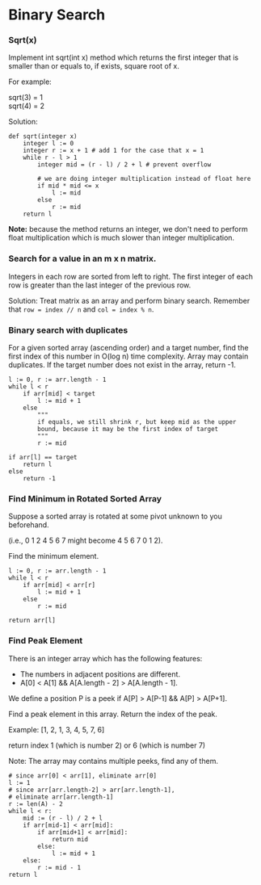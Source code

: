 # Binary Search

### Sqrt(x)
Implement int sqrt(int x) method which returns the first integer that is smaller than or equals to, if exists, square root of x.

For example: 

sqrt(3) = 1  
sqrt(4) = 2

Solution:

```
def sqrt(integer x)
    integer l := 0
    integer r := x + 1 # add 1 for the case that x = 1
    while r - l > 1
        integer mid = (r - l) / 2 + l # prevent overflow
        
        # we are doing integer multiplication instead of float here
        if mid * mid <= x
            l := mid
        else
            r := mid
    return l
```

**Note:** because the method returns an integer, we don't need to perform float multiplication which is much slower than integer multiplication.

### Search for a value in an m x n matrix.
Integers in each row are sorted from left to right.
The first integer of each row is greater than the last integer of the previous row.

Solution:
Treat matrix as an array and perform binary search. Remember that `row = index // n` and `col = index % n`.

### Binary search with duplicates
For a given sorted array (ascending order) and a target number, find the first index of this number in O(log n) time complexity. Array may contain duplicates. If the target number does not exist in the array, return -1.

```
l := 0, r := arr.length - 1
while l < r
    if arr[mid] < target
        l := mid + 1
    else
        """
        if equals, we still shrink r, but keep mid as the upper
        bound, because it may be the first index of target 
        """
        r := mid
        
if arr[l] == target
    return l
else
    return -1
```

### Find Minimum in Rotated Sorted Array
Suppose a sorted array is rotated at some pivot unknown to you beforehand.

(i.e., 0 1 2 4 5 6 7 might become 4 5 6 7 0 1 2).

Find the minimum element.

```
l := 0, r := arr.length - 1
while l < r
    if arr[mid] < arr[r]
        l := mid + 1
    else
        r := mid
        
return arr[l]
```

### Find Peak Element
There is an integer array which has the following features:
  * The numbers in adjacent positions are different.
  * A[0] < A[1] && A[A.length - 2] > A[A.length - 1].

We define a position P is a peek if A[P] > A[P-1] && A[P] > A[P+1].

Find a peak element in this array. Return the index of the peak.

Example:
[1, 2, 1, 3, 4, 5, 7, 6]

return index 1 (which is number 2)  or 6 (which is number 7)

Note: The array may contains multiple peeks, find any of them.

```
# since arr[0] < arr[1], eliminate arr[0]
l := 1
# since arr[arr.length-2] > arr[arr.length-1], 
# eliminate arr[arr.length-1]
r := len(A) - 2
while l < r:
    mid := (r - l) / 2 + l
    if arr[mid-1] < arr[mid]:
        if arr[mid+1] < arr[mid]:
            return mid
        else:
            l := mid + 1
    else:
        r := mid - 1
return l
```



